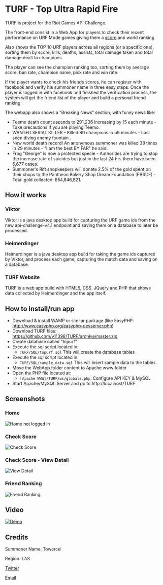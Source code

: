 # TURF - Top Ultra Rapid Fire
TURF is project for the Riot Games API Challenge.

The front-end consist in a Web App for players to check their recent performance on URF Mode games giving them a [score](https://github.com/v11398/TURF/wiki/%C2%BFHow-is-the-score-calculated%3F) and world ranking.

Also shows the TOP 10 URF players across all regions (or a specific one), sorting them by score, kills, deaths, assists, total damage taken and total damage dealt to champions.

The player can see the champion ranking too, sorting them by average score, ban rate, champion name, pick rate and win rate.

If the player wants to check his friends scores, he can register with facebook and verify his summoner name in three easy steps. Once the player is logged in with facebook and finished the verification process, the system will get the friend list of the player and build a personal friend ranking.

The webapp also shows a "Breaking News" section, with funny news like:
* Teemo death count ascends to 291,236 increasing by 15 each minute - Take precautions if you are playing Teemo.
* WANTED SERIAL KILLER - Killed 80 champions in 59 minutes - Last seen diving enemy fountain .
* New world death record! An anonymous summoner was killed 38 times in 29 minutes - "I am the best BY FAR" he said.
* Frog "George" is now a protected specie - Authorities are trying to stop the increase rate of suicides but just in the last 24 hrs there have been 6,677 cases.
* Summoner's Rift shopkeepers will donate 2.5% of the gold spent on their shops to the Pantheon Bakery Shop Dream Foundation (PBSDF) - Total gold collected: 854,846,821.

## How it works
### Viktor
Viktor is a java desktop app build for capturing the URF game ids from the new api-challenge-v4.1 endpoint and saving them on a database to later be processed.

### Heimerdinger
Heimerdinger is a java desktop app build for taking the game ids captured by Viktor, and process each game, capturing the match data and saving on a database.

### TURF Website
TURF is a web app build with HTML5, CSS, JQuery and PHP that shows data collected by Heimerdinger and the app itself.

## How to install/run app
* Download & install WAMP or similar package (like EasyPHP: http://www.easyphp.org/easyphp-devserver.php)
* Download TURF files: https://github.com/v11398/TURF/archive/master.zip
* Create database called "topurf"
* Execute the sql script located in:
  * `TURF/SQL/topurf.sql` This will create the database tables
* Execute the sql script located in:
  * `TURF/SQL/sample_data.sql` This will insert sample data to the tables
* Move the WebApp folder content to Apache www folder
* Open the PHP file located at:
  * `[Apache WWW]/TURF/ws/globals.php`: Configure API KEY & MySQL
* Start Apache/MySQL Server and go to http://localhost/TURF

## Screenshots
### Home
![Home not logged in](http://i.imgur.com/fu5BWSR.jpg)

### Check Score
![Check Score](http://i.imgur.com/3u9unYO.png)

### Check Score - View Detail
![View Detail](http://i.imgur.com/H2f47VM.png)

### Friend Ranking
![Friend Ranking](http://i.imgur.com/8WSjjsj.png)

## Video
[![Demo](http://img.youtube.com/vi/BuDXIS-qOyI/0.jpg)](http://www.youtube.com/watch?v=BuDXIS-qOyI)
## Credits

Summoner Name: Towercel

Region: LAS

[Twitter](https://twitter.com/Avidueira)

[Email](mailto:alfredo.vidueiram@mayor.cl)
